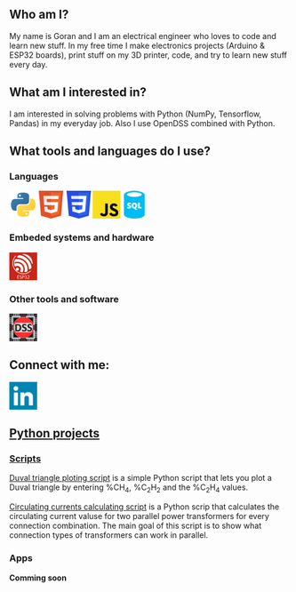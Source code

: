 ## Who am I?
My name is Goran and I am an electrical engineer who loves to code and learn new stuff. In my free time I make electronics projects (Arduino & ESP32 boards), print stuff on my 3D printer, code, and try to learn new stuff every day. 

## What am I interested in?
I am interested in solving problems with Python (NumPy, Tensorflow, Pandas) in my everyday job. Also I use OpenDSS combined with Python. 

## What tools and languages do I use?

### Languages
<img align="left" alt="python" width="50px" src="./img/python-svgrepo-com.svg"/>
<img align="left" alt="html5" width="50px" src="./img/html5-svgrepo-com.svg"/>
<img align="left" alt="css3" width="50px" src="./img/css3-svgrepo-com.svg"/>
<img align="left" alt="javascritp" width="50px" src="./img/javascript-svgrepo-com.svg"/>
<img align="left" alt="sql" width="50px" src="./img/sql-database-generic-svgrepo-com.svg"/>
<br><br><br>

### Embeded systems and hardware
<img align="left" alt="esp32" width="50px" src="./img/esp32.jpg"/>
<br><br><br>

### Other tools and software
<img align="left" alt="opendss" width="50px" src="./img/opendss.webp"/>
<br><br><br>

## Connect with me:

<a href="https://www.linkedin.com/in/goran-%C5%A1ostarko-b6a10647/"> <img align="left" alt="gsostarko" width="50px" src="./img/linkedin-svgrepo-com.svg"/><br><br><br>
  
## Python projects
### Scripts
[Duval triangle ploting script](https://github.com/gsostarko/duval_triangle) is a simple Python script that lets you plot a Duval triangle by entering %CH<sub>4</sub>, %C<sub>2</sub>H<sub>2</sub> and the %C<sub>2</sub>H<sub>4</sub> values.

[Circulating currents calculating script](https://github.com/gsostarko/circulating_currents) is a Python scrip that calculates the circulating current valuse for two parallel power transformers for every connection combination. The main goal of this script is to show what connection types of transformers can work in parallel.

### Apps 
**Comming soon**

